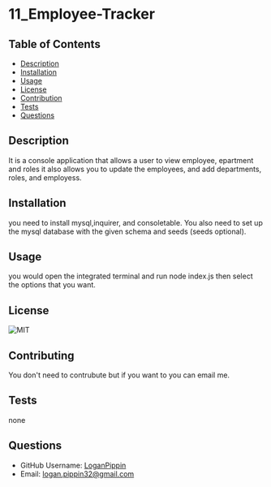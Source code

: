 # 11_Employee-Tracker

## Table of Contents

- [Description](#Description)
- [Installation](#Installation)
- [Usage](#Usage)
- [License](#License)
- [Contribution](#Contribution)
- [Tests](#Tests)
- [Questions](#Questions)

## Description

It is a console application that allows a user to view employee, epartment and roles it also allows you to update the employees, and add departments, roles, and employess.

## Installation

you need to install mysql,inquirer, and consoletable. You also need to set up the mysql database with the given schema and seeds (seeds optional).

## Usage

you would open the integrated terminal and run node index.js then select the options that you want.

## License

![MIT](https://img.shields.io/badge/license-MIT-brightgreen)

## Contributing

You don't need to contrubute but if you want to you can email me.

## Tests

none

## Questions

- GitHub Username: [LoganPippin](github.com/LoganPippin)
- Email: logan.pippin32@gmail.com
